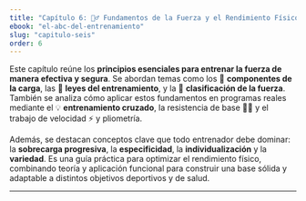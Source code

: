 ```yaml
---
title: "Capítulo 6: 🏋️‍♂️ Fundamentos de la Fuerza y el Rendimiento Físico"
ebook: "el-abc-del-entrenamiento"
slug: "capitulo-seis"
order: 6
---
```


Este capítulo reúne los **principios esenciales para entrenar la fuerza de manera efectiva y segura**. Se abordan temas como los 🧠 **componentes de la carga**, las 🧱 **leyes del entrenamiento**, y la 🧬 **clasificación de la fuerza**. También se analiza cómo aplicar estos fundamentos en programas reales mediante el 💡 **entrenamiento cruzado**, la resistencia de base 🏃‍♀️ y el trabajo de velocidad ⚡ y pliometría.

Además, se destacan conceptos clave que todo entrenador debe dominar: la **sobrecarga progresiva**, la **especificidad**, la **individualización** y la **variedad**. Es una guía práctica para optimizar el rendimiento físico, combinando teoría y aplicación funcional para construir una base sólida y adaptable a distintos objetivos deportivos y de salud.

---